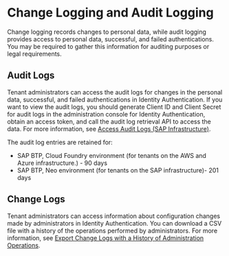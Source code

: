 <!-- loioe664db0715bc4826ac51a6c34cbeac99 -->

# Change Logging and Audit Logging

Change logging records changes to personal data, while audit logging provides access to personal data, successful, and failed authentications. You may be required to gather this information for auditing purposes or legal requirements.



<a name="loioe664db0715bc4826ac51a6c34cbeac99__section_zwk_tyg_jdb"/>

## Audit Logs

Tenant administrators can access the audit logs for changes in the personal data, successful, and failed authentications in Identity Authentication. If you want to view the audit logs, you should generate Client ID and Client Secret for audit logs in the administration console for Identity Authentication, obtain an access token, and call the audit log retrieval API to access the data. For more information, see [Access Audit Logs \(SAP Infrastructure\)](../Monitoring-and-Reporting/access-audit-logs-sap-infrastructure-9f6b9a4.md).

The audit log entries are retained for:

-   SAP BTP, Cloud Foundry environment \(for tenants on the AWS and Azure infrastructure.\) - 90 days
-   SAP BTP, Neo environment \(for tenants on the SAP infrastructure\)- 201 days



<a name="loioe664db0715bc4826ac51a6c34cbeac99__section_e3x_21h_jdb"/>

## Change Logs

Tenant administrators can access information about configuration changes made by administrators in Identity Authentication. You can download a CSV file with a history of the operations performed by administrators. For more information, see [Export Change Logs with a History of Administration Operations](../Monitoring-and-Reporting/export-change-logs-with-a-history-of-administration-operations-9d96aae.md).

